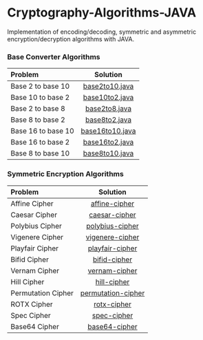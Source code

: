 # Cryptography-Algorithms-JAVA
Implementation of encoding/decoding, symmetric and asymmetric encryption/decryption algorithms with JAVA.

### Base Converter Algorithms
| Problem | Solution |
| :------------ | :----------: |
| Base 2 to base 10 | [base2to10.java](baseConverters/base2to10/base2to10.java)|
| Base 10 to base 2 | [base10to2.java](baseConverters/base10to2/base10to2.java)|
| Base 2 to base 8 | [base2to8.java](baseConverters/base2to8/base2to8.java)|
| Base 8 to base 2 | [base8to2.java](baseConverters/base8to2/base8to2.java)|
| Base 16 to base 10 | [base16to10.java](baseConverters/base16to10/base16to10.java)|
| Base 16 to base 2 | [base16to2.java](baseConverters/base16to2/base16to2.java)|
| Base 8 to base 10 | [base8to10.java](baseConverters/base8to10/base8to10.java)|

### Symmetric Encryption Algorithms
| Problem | Solution |
| :------------ | :----------: |
| Affine Cipher | [affine-cipher](symetric-encryption-algorithms/Affine/)|
| Caesar Cipher | [caesar-cipher](symetric-encryption-algorithms/Caesar/)|
| Polybius Cipher | [polybius-cipher](symetric-encryption-algorithms/Polybius/)|
| Vigenere Cipher | [vigenere-cipher](symetric-encryption-algorithms/Vigenere/)|
| Playfair Cipher | [playfair-cipher](symetric-encryption-algorithms/Playfair/)|
| Bifid Cipher | [bifid-cipher](symetric-encryption-algorithms/Bifid/)|
| Vernam Cipher | [vernam-cipher](symetric-encryption-algorithms/Vernam/)|
| Hill Cipher | [hill-cipher](symetric-encryption-algorithms/Hill/)|
| Permutation Cipher | [permutation-cipher](symetric-encryption-algorithms/PermutationCipher/)|
| ROTX Cipher | [rotx-cipher](symetric-encryption-algorithms/ROTX/)|
| Spec Cipher | [spec-cipher](symetric-encryption-algorithms/SpecCipher/)|
| Base64 Cipher | [base64-cipher](symetric-encryption-algorithms/Base64/)|
